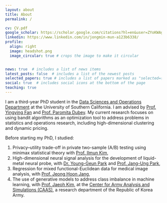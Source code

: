 ```yaml
---
layout: about
title: About
permalink: /

cv: CV.pdf
google_scholar: https://scholar.google.com/citations?hl=en&user=ZYoKWAgAAAAJ
linkedin: https://www.linkedin.com/in/jongmin-mun-a123b6338/
profile:
  align: right
  image: headshot.png
  image_circular: true # crops the image to make it circular


news: true  # includes a list of news items
latest_posts: false  # includes a list of the newest posts
selected_papers: true # includes a list of papers marked as "selected={true}"
social: true  # includes social icons at the bottom of the page
teaching: true
---
```


I am a third-year PhD student in the [Data Sciences and Operations Department](https://www.marshall.usc.edu/departments/data-sciences-and-operations)
at the University of Southern California. I am advised by [Prof. Yingying Fan](https://faculty.marshall.usc.edu/yingying-fan/) and [Prof. Paromita Dubey](https://www.paromitadubey.com/). My current research focuses on using bandit algorithms as an optimization tool to address problems in statistics and operations research, including high-dimensional clustering and dynamic pricing. 

Before starting my PhD, I studied:
1.  Privacy–utility trade-off in private two-sample (A/B) testing using minimax statistical theory with [Prof. Ilmun Kim](https://ilmunk.github.io/),
2.  High-dimensional neural signal analysis for the development of liquid-metal neural probe, with [Dr. Young-Geun Park](https://www.younggeunpark.com/) and [Prof. Jang-Ung Park](https://www.younggeunpark.com/),
3. Regression for mixed functional-Euclidean data for medical image analysis, with [Prof. Jeong Hoon Jang](https://sites.google.com/view/jejang),
4. The use of generative models to address class imbalance in machine learning, with [Prof. Jaeoh Kim](https://sites.google.com/inha.ac.kr/pcrl/members/professor?authuser=0), at the [Center for Army Analysis and Simulations (CAAS)](https://www.army.mil.kr/english/357/subview.do), a research department of the Republic of Korea Army.
